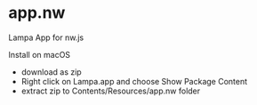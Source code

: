 # app.nw
Lampa App for nw.js

Install on macOS

- download as zip
- Right click on Lampa.app and choose Show Package Content
- extract zip to Contents/Resources/app.nw folder

